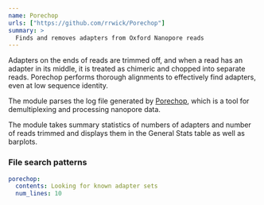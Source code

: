 ```yaml
---
name: Porechop
urls: ["https://github.com/rrwick/Porechop"]
summary: >
  Finds and removes adapters from Oxford Nanopore reads
---
```


Adapters on the ends of reads are trimmed off, and when a read has an adapter in its middle,
it is treated as chimeric and chopped into separate reads. Porechop performs thorough alignments to
effectively find adapters, even at low sequence identity.

The module parses the log file generated by [Porechop](https://github.com/rrwick/Porechop), which is a tool
for demultiplexing and processing nanopore data.

The module takes summary statistics of numbers of adapters and number of reads trimmed and displays them in
the General Stats table as well as barplots.

### File search patterns

```yaml
porechop:
  contents: Looking for known adapter sets
  num_lines: 10
```
